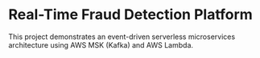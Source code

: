 # Real-Time Fraud Detection Platform

This project demonstrates an event-driven serverless microservices architecture using AWS MSK (Kafka) and AWS Lambda.
